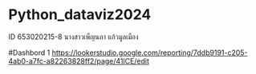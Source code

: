 # Python_dataviz2024
ID 653020215-8 นางสาวเพ็ญนภา แก้วมูลเมือง 

#Dashbord 1
https://lookerstudio.google.com/reporting/7ddb9191-c205-4ab0-a7fc-a82263828ff2/page/41lCE/edit
